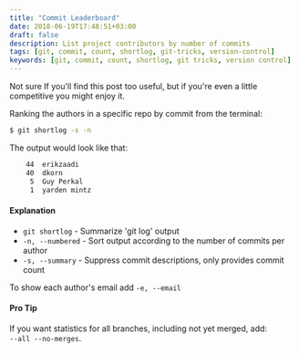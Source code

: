 ```yaml
---
title: "Commit Leaderboard"
date: 2018-06-19T17:48:51+03:00
draft: false 
description: List project contributors by number of commits 
tags: [git, commit, count, shortlog, git-tricks, version-control]
keywords: [git, commit, count, shortlog, git tricks, version control]
---
```

Not sure If you'll find this post too useful, but if you're even a little competitive you might enjoy it.

Ranking the authors in a specific repo by commit from the terminal:

```bash
$ git shortlog -s -n
```

The output would look like that:
```bash
    44  erikzaadi
    40  dkorn
     5  Guy Perkal
     1  yarden mintz
```

#### Explanation

* `git shortlog` - Summarize 'git log' output
* `-n, --numbered` - Sort output according to the number of commits per author
* `-s, --summary` - Suppress commit descriptions, only provides commit count

To show each author's email add `-e, --email`

#### Pro Tip

If you want statistics for all branches, including not yet merged, add:    
`--all --no-merges`.
